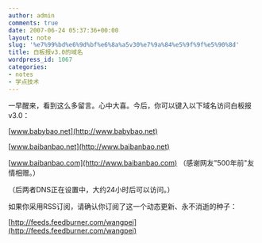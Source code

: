 ```yaml
---
author: admin
comments: true
date: 2007-06-24 05:37:36+00:00
layout: note
slug: '%e7%99%bd%e6%9d%bf%e6%8a%a5v30%e7%9a%84%e5%9f%9f%e5%90%8d'
title: 白板报v3.0的域名
wordpress_id: 1067
categories:
- notes
- 学点技术
---
```


一早醒来，看到这么多留言。心中大喜。今后，你可以键入以下域名访问白板报v3.0：




[www.babybao.net](http://www.babybao.net)




[www.baibanbao.net](http://www.baibanbao.net)




[www.baibanbao.com](http://www.baibanbao.com) （感谢网友"500年前"友情相赠。）




（后两者DNS正在设置中，大约24小时后可以访问。）




如果你采用RSS订阅，请确认你订阅了这一个动态更新、永不消逝的种子：




[http://feeds.feedburner.com/wangpei](http://feeds.feedburner.com/wangpei)



